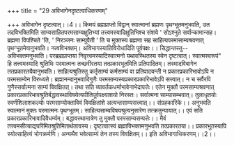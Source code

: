 +++
title = "29 अविभागेनदृष्टत्वाधिकरणम्"

+++
अविभागेन दृष्टत्वात्।।4।। किमयं ब्रह्मप्राप्तो विद्वान् स्वात्मानां ब्रह्मणः पृथग्भूतमनुभवति, उत तदविभक्तिमिति साम्यसाहितपरमसाम्यक्षुतिभ्यां तत्त्वमस्यादिक्षुतिभिश्च संशये ' सोऽश्नुते सर्वान्कामान्सह। ब्रह्मणा विपश्चिते 'ति, ' निरञ्जनः साम्युपैती ' ति च मुक्तस्य ब्रह्मणा सह साहित्यपरमासाम्यश्रवणात् पृथग्भूतमेवानुभवति। नत्वविभक्तम्। अविभागस्यातिविरोधादिति पूर्वपक्षः।। सिद्धान्तस्तु-- अविभक्तमनुभवति। परब्रह्मप्राप्तया निवृत्त्वमस्यादिस्वात्मनो यथावस्थितस्य स्वेन दृष्टत्वात्। स्वात्मस्वरूपं" हि तत्त्वमस्यादि श्रुतिभिः परमात्मनः तच्छरीरतया तत्प्रकारभूतमिति प्रतिपादितम्। तस्मादविबागेन ततप्रकारतयैवानुभवति। साहित्यश्रुतिस्तु कर्तृसाम्यं कर्मसाम्यं वा प्रतिपादयन्ती न प्रकारप्रकारिभावोऽपि न परमसाम्येन विरुध्यते। ब्रह्मानन्दानुभवादिगुणैः परमसाम्यस्यप्रकारप्रकारिभावेऽपि सत्त्वात्। न च सर्वैरपि गुणैस्सर्वात्मना साम्यं विवक्षितत्। तथा सति व्यावर्तकधर्माभावेनाभेदापत्तेः। एतेन मुक्तौ परमसाम्यश्रवणात् प्रकारप्रकारिभावश्रुतिर्बद्धावस्थाविषयेत्यपीतिपूर्वपक्ष्याशयो निरस्तः। सर्वात्मना साम्यासम्भवात्। तुलाधृतयोः स्वर्णशिलाशकल्योः परमसाम्योक्ताविवं विवक्षितांशे अत्यन्तसाम्यसत्त्वात्।। संग्रहकारिके।। अनुभवति स्वात्मानं मुक्तः परमात्मनः पृथग्भूतम्। साहित्यसाम्यविषयश्रुत्यनुसारेण तत्क्रतुन्यायात्।। एवं सति प्रकारप्रकारिभावादिवैधर्म्यम्। बद्धावस्थामात्रेण तु मुक्तौ परमसाम्यसम्पत्तेः।। मैवं तत्त्वमसीत्याद्यपरिमितश्रुतिमितार्थतत्वस्य। दृष्टत्वात्स्वं ब्रह्माविभक्तमनुभवति तत्प्रकारतया।। प्रकारभुतस्यापि स्योत्साहित्यं भोगक्रर्मणि। अन्यथैव भवेत्साम्यं तेन तस्य विवक्षितम्।। इति अविभागाधिकरणम्।।2।।